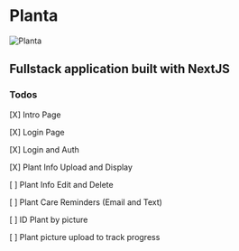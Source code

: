 # Planta

![Planta](https://user-images.githubusercontent.com/44857032/214439960-03609af5-8770-4c8e-abd9-9df01292156d.JPG)

## Fullstack application built with NextJS

### Todos

[X] Intro Page

[X] Login Page

[X] Login and Auth

[X] Plant Info Upload and Display

[ ] Plant Info Edit and Delete

[ ] Plant Care Reminders (Email and Text)

[ ] ID Plant by picture

[ ] Plant picture upload to track progress
